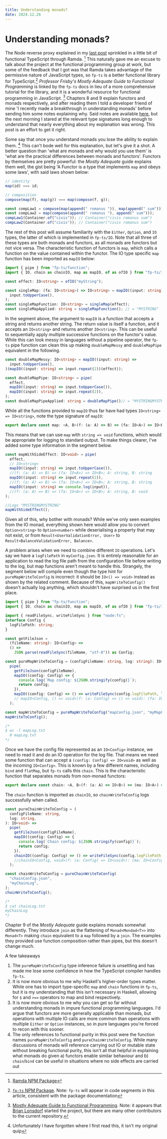 ```yaml
---
title: Understanding monads?
date: 2024.12.26
---
```

# Understanding monads?

The Node reverse proxy explained in my <a href="/post/my-needlessly-complicated-reverse-proxy">last post</a> sprinkled in a little bit of functional TypeScript through Ramda. [^ramda] This naturally gave me an excuse to talk about the project at the functional programming group at work, but some of the feedback that I got was that Ramda takes advantage of the permissive nature of JavaScript types, so `fp-ts` is a better functional library for TypeScript.[^fpts] _Professor Frisby's Mostly Adequate Guide to Functional Programming_ is linked by the `fp-ts` docs in lieu of a more comprehensive tutorial for the library, and it is a wonderful resource for functional programming in JavaScript. [^mostly-adequate] Chapters 8 and 9 explain functors and monads respectively, and after reading them I told a developer friend of mine 'I recently made a breakthrough in understanding monads' before sending him some notes explaining why. Said notes are available [here](https://gist.github.com/eoncarlyle/309b7da602df8ea6d4ab7a01fc83bcbb), but the next morning I stared at the relevant type signatures long enough to understand that nearly everything about my explanation was wrong. This post is an effort to get it right.

Some say that once you understand monads you lose the ability to explain them. [^paradox] This can't bode well for this explanation, but let's give it a shot. A better question than 'what are monads and why would you use them' is 'what are the practical differences between monads and functors'. Functors by themselves are pretty powerful: the _Mostly Adequate_ guide explains them well, the gist being 'A Functor is a type that implements `map` and obeys some laws', with said laws shown below:

```javascript
// identity
map(id) === id;

// composition
compose(map(f), map(g)) === map(compose(f, g));

const compLaw1 = compose(map(append(" romanus ")), map(append(" sum")));
const compLaw2 = map(compose(append(" romanus "), append(" sum")));
compLaw1(Container.of("civis")); // Container("civis romanus sum")
compLaw2(Container.of("civis")); // Container("civis romanus sum")
```

The rest of this post will assume familiarity with the `Either`, `Option`, and `IO` types, the latter of which is implemented in `fp-ts/IO`. Note that all three of these types are both monads and functors, as all monads are functors but not vice versa. The characteristic function of functors is `map`, which calls a function on the value contained within the functor. The IO type specific `map` function has been imported as `mapIO` below:

```typescript
import { pipe } from "fp-ts/function";
import { IO, chain as chainIO, map as mapIO, of as ofIO } from "fp-ts/IO";

const effect: IO<string> = ofIO("myString");

const singleMap: (fa: IO<string>) => IO<string> = mapIO((input: string) =>
  input.toUpperCase(),
);
const singleMapFunction: IO<string> = singleMap(effect);
const singleMapApplied: string = singleMapFunction(); // = "MYSTRING"
```

In the segment above, the argument to `mapIO` is a function that accepts a string and returns another string. The return value is itself a function, and it accepts an `IO<string>` and returns another `IO<string>`. This can be useful to sequentially apply multiple successive functions on the functor's value. While this can look messy in languages without a pipeline operator, the `fp-ts` pipe function can clean this up making `doubleMapMessy` and `doubleMapPipe` equivalent in the following.

```TypeScript
const doubleMapMessy: IO<string> = mapIO((input: string) =>
  input.toUpperCase(),
)(mapIO((input: string) => input.repeat(2))(effect));

const doubleMapPipe: IO<string> = pipe(
  effect,
  mapIO((input: string) => input.toUpperCase()),
  mapIO((input: string) => input.repeat(2)),
);
const doubleMapPipeApplied: string = doubleMapPipe()// = "MYSTRINGMYSTRING"
```

While all the functions provided to `mapIO` thus far have had types `IO<string> => IO<string>`, note the type signature of `mapIO`:

```typescript
export declare const map: <A, B>(f: (a: A) => B) => (fa: IO<A>) => IO<B>
```

This means that we can use `map` with `string => void` functions, which would be appropriate for logging to standard output. To make things clearer, I've added some type information in the segment below.

```typescript
const mapWithSideEffect: IO<void> = pipe(
  effect,
  // IO<string>
  mapIO((input: string) => input.toUpperCase()),
  //(f: (a: A) => B) => (fa: IO<A>) => IO<B>; A: string, B: string
  mapIO((input: string) => input.repeat(2)),
  //(f: (a: A) => B) => (fa: IO<A>) => IO<B>; A: string, B: string
  mapIO((input: string) => console.log(input)),
  //(f: (a: A) => B) => (fa: IO<A>) => IO<B>; A: string, B: void
);

//Logs "MYSTRINGMYSTRING"
mapWithSideEffect();
```

Given all of this, why bother with monads? While we've only seen examples from the IO monad, everything shown here would allow you to convert `Option<string>` to `Option<number>` while deserialising a property that may not exist, or from `Result<UserValidationError, User>`  to `Result<BalanceValidationError, Balance>`.

A problem arises when we need to combine different `IO` operations. Let's say we have a `logFilePath` in `myConfig.json`. It is entirely reasonable for an application to read the log file path from the configuration file before writing to the log, but map functions aren't meant to handle this. Strangely, the segment below will compile even though the type hint for `pureMapWriteToConfig` is incorrect: it should be `IO<() => void>` instead as shown by the related comment. Because of this, `mapWriteToConfig()` doesn't actually log anything, which shouldn't have surprised us in the first place.

```typescript
import { pipe } from "fp-ts/function";
import { IO, chain as chainIO, map as mapIO, of as ofIO } from "fp-ts/IO";

import { readFileSync, writeFileSync } from "node:fs";
interface Config {
  logFilePath: string;
}

const getFileJson =
  (fileName: string): IO<Config> =>
  () =>
    JSON.parse(readFileSync(fileName, "utf-8")) as Config;

const pureMapWriteToConfig = (configFileName: string, log: string): IO<void> =>
  pipe(
    getFileJson(configFileName),
    mapIO((config: Config) => {
      console.log(`Map config: ${JSON.stringify(config)}`);
      return config;
    }),
    mapIO((config: Config) => () => writeFileSync(config.logFilePath, log)),
    // mapIO<Config, () => void>(f: (a: Config) => () => void): (fa: IO<Config>) => IO<() => void>
  );

const mapWriteToConfig = pureMapWriteToConfig("mapConfig.json", "myMapLog");
mapWriteToConfig();

/*
$ wc -l mapLog.txt
  0 mapLog.txt
*/
```

Once we have the config file represented as an `IO<Config>` instance, we need to read it and do an IO operation for the log file. That means we need some function that can accept a `(config: Config) => IO<void>` as well as the incoming `IO<Config>`. This is known by a few different names, including `bind` and `flatMap`, but `fp-ts` calls this `chain`. This is the characteristic function that separates monads from non-monad functors:

```typescript
export declare const chain: <A, B>(f: (a: A) => IO<B>) => (ma: IO<A>) => IO<B>
```

The `chain` function is imported as `chainIO`, so `chainWriteToConfig` logs successfully when called.

```typescript
const pureChainWriteToConfig = (
  configFileName: string,
  log: string,
): IO<void> =>
  pipe(
    getFileJson(configFileName),
    mapIO((config: Config) => {
      console.log(`Chain config: ${JSON.stringify(config)}`);
      return config;
    }),
    chainIO((config: Config) => () => writeFileSync(config.logFilePath, log)),
    //chainIO<Config, void>(f: (a: Config) => IO<void>): (ma: IO<Config>) => IO<void>
  );

const chainWriteToConfig = pureChainWriteToConfig(
  "chainConfig.json",
  "myChainLog",
);
chainWriteToConfig();

/*
$ cat chainLog.txt
myChainLog
*/

```

Chapter 9 of the _Mostly Adequate_ guide explains monads somewhat differently. They introduce `join` as the flattening of `Monad<Mondad<T>>` into `Monad<T>` making `chain` equivalent to a `map` followed by a `join`. The examples they provided use function composition rather than pipes, but this doesn't change much.

A few takeaways
1) The `pureMapWriteToConfig` type inference failure is unsettling and has made me lose some confidence in how the TypeScript compiler handles `fp-ts`.
2) It is now more obvious to me why Haskell's higher-order types matter. While one has to import type-specific `map` and `chain` functions in `fp-ts`, but it is my understanding that this isn't necessary in Haskell, allowing for `$` and `>==` operators to map and bind respectively.
3) It is now more obvious to me why you can get so far without understanding monads in impure functional programming languages. I'd argue that functors are more generally applicable than monads, but operations with multiple IO calls are more common than operations with multiple `Either` or `Option` instances, so in pure languages you're forced to recon with this sooner.
4) The only references to functional purity in this post were the function names `pureMapWriteToConfig` and `pureChainWriteToConfig`. While many discussions of monads will reference carrying out IO or mutable state without breaking functional purity, this isn't all that helpful in explaining what monads do given a) functors enable similar behaviour and b) `chain`/`bind` can be useful in situations where no side effects are carried out

[^ramda]: [Ramda NPM Package](https://www.npmjs.com/package/ramda)
[^fpts]: [`fp-ts` NPM Package](https://www.npmjs.com/package/fp-ts). Note: `fp-ts` will appear in code segments in this article, consistent with the package documentation
[^mostly-adequate]: [Mostly Adequate Guide to Functional Programming](https://github.com/MostlyAdequate/mostly-adequate-guide). Note: it appears that [Brian Lonsdorf](https://www.linkedin.com/in/drboolean/) started the project, but there are many other contributors to the current repository.
[^paradox]: Unfortunately I have forgotten where I first read this, it isn't my original quip
